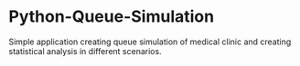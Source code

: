 # Python-Queue-Simulation
Simple application creating queue simulation of medical clinic and creating statistical analysis in different scenarios.
